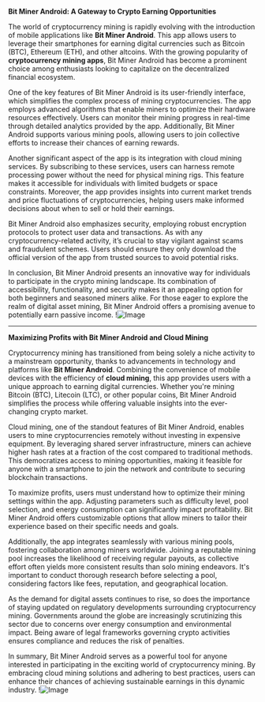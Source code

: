 **Bit Miner Android: A Gateway to Crypto Earning Opportunities**

The world of cryptocurrency mining is rapidly evolving with the introduction of mobile applications like **Bit Miner Android**. This app allows users to leverage their smartphones for earning digital currencies such as Bitcoin (BTC), Ethereum (ETH), and other altcoins. With the growing popularity of **cryptocurrency mining apps**, Bit Miner Android has become a prominent choice among enthusiasts looking to capitalize on the decentralized financial ecosystem.

One of the key features of Bit Miner Android is its user-friendly interface, which simplifies the complex process of mining cryptocurrencies. The app employs advanced algorithms that enable miners to optimize their hardware resources effectively. Users can monitor their mining progress in real-time through detailed analytics provided by the app. Additionally, Bit Miner Android supports various mining pools, allowing users to join collective efforts to increase their chances of earning rewards.

Another significant aspect of the app is its integration with cloud mining services. By subscribing to these services, users can harness remote processing power without the need for physical mining rigs. This feature makes it accessible for individuals with limited budgets or space constraints. Moreover, the app provides insights into current market trends and price fluctuations of cryptocurrencies, helping users make informed decisions about when to sell or hold their earnings.

Bit Miner Android also emphasizes security, employing robust encryption protocols to protect user data and transactions. As with any cryptocurrency-related activity, it’s crucial to stay vigilant against scams and fraudulent schemes. Users should ensure they only download the official version of the app from trusted sources to avoid potential risks.

In conclusion, Bit Miner Android presents an innovative way for individuals to participate in the crypto mining landscape. Its combination of accessibility, functionality, and security makes it an appealing option for both beginners and seasoned miners alike. For those eager to explore the realm of digital asset mining, Bit Miner Android offers a promising avenue to potentially earn passive income. !![Image](https://github.com/user-attachments/assets/3be06921-4469-491d-bd37-5f14c53422b7)

---

**Maximizing Profits with Bit Miner Android and Cloud Mining**

Cryptocurrency mining has transitioned from being solely a niche activity to a mainstream opportunity, thanks to advancements in technology and platforms like **Bit Miner Android**. Combining the convenience of mobile devices with the efficiency of **cloud mining**, this app provides users with a unique approach to earning digital currencies. Whether you're mining Bitcoin (BTC), Litecoin (LTC), or other popular coins, Bit Miner Android simplifies the process while offering valuable insights into the ever-changing crypto market.

Cloud mining, one of the standout features of Bit Miner Android, enables users to mine cryptocurrencies remotely without investing in expensive equipment. By leveraging shared server infrastructure, miners can achieve higher hash rates at a fraction of the cost compared to traditional methods. This democratizes access to mining opportunities, making it feasible for anyone with a smartphone to join the network and contribute to securing blockchain transactions.

To maximize profits, users must understand how to optimize their mining settings within the app. Adjusting parameters such as difficulty level, pool selection, and energy consumption can significantly impact profitability. Bit Miner Android offers customizable options that allow miners to tailor their experience based on their specific needs and goals.

Additionally, the app integrates seamlessly with various mining pools, fostering collaboration among miners worldwide. Joining a reputable mining pool increases the likelihood of receiving regular payouts, as collective effort often yields more consistent results than solo mining endeavors. It's important to conduct thorough research before selecting a pool, considering factors like fees, reputation, and geographical location.

As the demand for digital assets continues to rise, so does the importance of staying updated on regulatory developments surrounding cryptocurrency mining. Governments around the globe are increasingly scrutinizing this sector due to concerns over energy consumption and environmental impact. Being aware of legal frameworks governing crypto activities ensures compliance and reduces the risk of penalties.

In summary, Bit Miner Android serves as a powerful tool for anyone interested in participating in the exciting world of cryptocurrency mining. By embracing cloud mining solutions and adhering to best practices, users can enhance their chances of achieving sustainable earnings in this dynamic industry. !![Image](https://github.com/user-attachments/assets/3be06921-4469-491d-bd37-5f14c53422b7)
